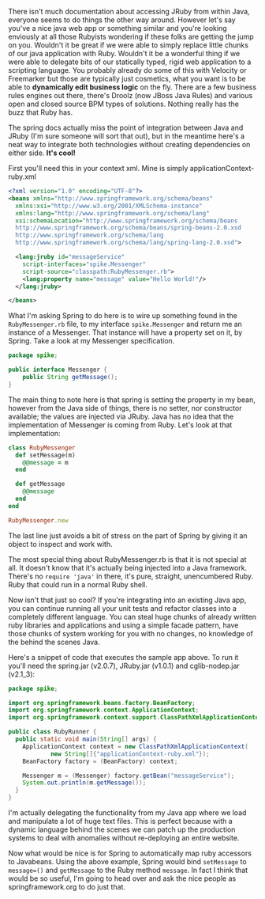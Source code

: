 There isn't much documentation about accessing JRuby from within Java, everyone seems to do things the other way around. However let's say you've a nice java web app or something similar and you're looking enviously at all those Rubyists wondering if these folks are getting the jump on you. Wouldn't it be great if we were able to simply replace little chunks of our java application with Ruby. Wouldn't it be a wonderful thing if we were able to delegate bits of our statically typed, rigid web application to a scripting language. You probably already do some of this with Velocity or Freemarker but those are typically just cosmetics, what you want is to be able to **dynamically edit business logic** on the fly. There are a few business rules engines out there, there's Droolz (now JBoss Java Rules) and various open and closed source BPM types of solutions. Nothing really has the buzz that Ruby has.

The spring docs actually miss the point of integration between Java and JRuby (I'm sure someone will sort that out), but in the meantime here's a neat way to integrate both technologies without creating dependencies on either side. **It's cool!**

First you'll need this in your context xml. Mine is simply applicationContext-ruby.xml

```xml
<?xml version="1.0" encoding="UTF-8"?>
<beans xmlns="http://www.springframework.org/schema/beans"
  xmlns:xsi="http://www.w3.org/2001/XMLSchema-instance"
  xmlns:lang="http://www.springframework.org/schema/lang"
  xsi:schemaLocation="http://www.springframework.org/schema/beans
  http://www.springframework.org/schema/beans/spring-beans-2.0.xsd
  http://www.springframework.org/schema/lang
  http://www.springframework.org/schema/lang/spring-lang-2.0.xsd">

  <lang:jruby id="messageService"
    script-interfaces="spike.Messenger"
    script-source="classpath:RubyMessenger.rb">
    <lang:property name="message" value="Hello World!"/>
  </lang:jruby>

</beans>
```

What I'm asking Spring to do here is to wire up something found in the `RubyMessenger.rb` file, to my interface `spike.Messenger` and return me an instance of a Messenger. That instance will have a property set on it, by Spring. Take a look at my Messenger specification.

```java
package spike;

public interface Messenger {
    public String getMessage();
}
```

The main thing to note here is that spring is setting the property in my bean, however from the Java side of things, there is no setter, nor constructor available; the values are injected via JRuby. Java has no idea that the implementation of Messenger is coming from Ruby. Let's look at that implementation:

```ruby
class RubyMessenger
  def setMessage(m)
    @@message = m
  end

  def getMessage
    @@message
  end
end

RubyMessenger.new
```

The last line just avoids a bit of stress on the part of Spring by giving it an object to inspect and work with.

The most special thing about RubyMessenger.rb is that it is not special at all. It doesn't know that it's actually being injected into a Java framework. There's no `require 'java'` in there, it's pure, straight, unencumbered Ruby. Ruby that could run in a normal Ruby shell.

Now isn't that just so cool? If you're integrating into an existing Java app, you can continue running all your unit tests and refactor classes into a completely different language. You can steal huge chunks of already written ruby libraries and applications and using a simple facade pattern, have those chunks of system working for you with no changes, no knowledge of the behind the scenes Java.

Here's a snippet of code that executes the sample app above. To run it you'll need the spring.jar (v2.0.7), JRuby.jar (v1.0.1) and cglib-nodep.jar (v2.1_3):

```java
package spike;

import org.springframework.beans.factory.BeanFactory;
import org.springframework.context.ApplicationContext;
import org.springframework.context.support.ClassPathXmlApplicationContext;

public class RubyRunner {
  public static void main(String[] args) {
    ApplicationContext context = new ClassPathXmlApplicationContext(
            new String[]{"applicationContext-ruby.xml"});
    BeanFactory factory = (BeanFactory) context;

    Messenger m = (Messenger) factory.getBean("messageService");
    System.out.println(m.getMessage());
  }
}
```

I'm actually delegating the functionality from my Java app where we load and manipulate a lot of huge text files. This is perfect because with a dynamic language behind the scenes we can patch up the production systems to deal with anomalies without re-deploying an entire website.

Now what would be nice is for Spring to automatically map ruby accessors to Javabeans. Using the above example, Spring would bind `setMessage` to `message=()` and `getMessage` to the Ruby method `message`. In fact I think that would be so useful, I'm going to head over and ask the nice people as springframework.org to do just that.
